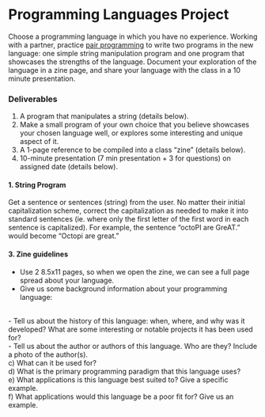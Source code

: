# Programming Languages Project
Choose a programming language in which you have no experience. Working with a partner, practice [pair programming](https://en.wikipedia.org/wiki/Pair_programming) to write two programs in the new language: one simple string manipulation program and one program that showcases the strengths of the language. Document your exploration of the language in a zine page, and share your language with the class in a 10 minute presentation. 

### Deliverables 
1.  A program that manipulates a string (details below).
2. Make a small program of your own choice that you believe showcases your chosen language well, or explores some interesting and unique aspect of it.
3. A 1-page reference to be compiled into a class “zine” (details below).
4. 10-minute presentation (7 min presentation + 3 for questions) on assigned date (details below).

#### 1. String Program
Get a sentence or sentences (string) from the user. No matter their initial capitalization scheme, correct the capitalization as needed to make it into standard sentences (ie. where only the first letter of the first word in each sentence is capitalized). For example, the sentence “octoPI are GreAT.” would become “Octopi are great.”

#### 3. Zine guidelines
* Use 2 8.5x11 pages, so when we open the zine, we can see a full page spread about your language. 
* Give us some background information about your programming language:
<br/>
    - Tell us about the history of this language: when, where, and why was it developed? What are some interesting or notable projects it has been used for? 
    <br/>
    - Tell us about the author or authors of this language. Who are they? Include a photo of the author(s). 
    <br/>
    c) What can it be used for? 
    <br/>
    d) What is the primary programming paradigm that this language uses?
    <br/>
    e) What applications is this language best suited to? Give a specific example.
    <br/>
    f) What applications would this language be a poor fit for? Give us an example.


